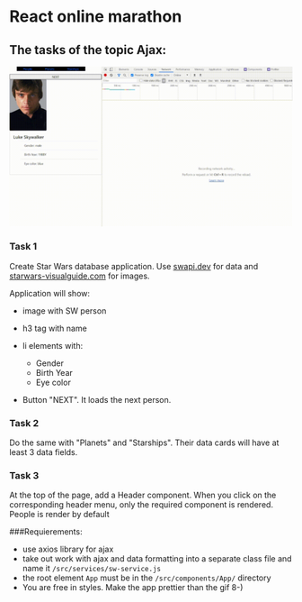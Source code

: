 # React online marathon

## The tasks of the topic Ajax:


![](./image/task-example.gif)

### Task 1
Create Star Wars database application.
Use [swapi.dev](https://swapi.dev/) for data and [starwars-visualguide.com](https://starwars-visualguide.com/) for images.

Application will show:

- image with SW person
- h3 tag with name
- li elements with:
  
  - Gender
  - Birth Year
  - Eye color
- Button "NEXT". It loads the next person.

### Task 2
Do the same with "Planets" and "Starships".
Their data cards will have at least 3 data fields.

### Task 3
At the top of the page, add a Header component. When you click on the corresponding header menu, only the required component is rendered. People is render by default

###Requierements:

- use axios library for ajax
- take out work with ajax and data formatting into a separate class file and name it `/src/services/sw-service.js`
- the root element `App` must be in the `/src/components/App/` directory
- You are free in styles. Make the app prettier than the gif 8-)
